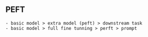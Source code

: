 ## PEFT
    - basic model > extra model (peft) > downstream task
    - basic model > full fine tunning > perft > prompt